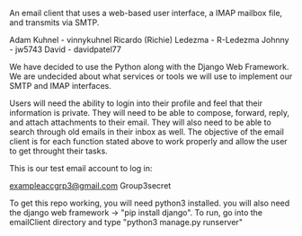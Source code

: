 An email client that uses a web-based user interface, a IMAP mailbox file, and transmits via SMTP.

Adam Kuhnel - vinnykuhnel Ricardo (Richie) Ledezma - R-Ledezma Johnny - jw5743 David - davidpatel77

We have decided to use the Python along with the Django Web Framework. We are undecided about what services or tools we will use to implement our SMTP and IMAP interfaces.

Users will need the ability to login into their profile and feel that their information is private. They will need to be able to compose, forward, reply, and attach attachments to their email. They will also need to be able to search through old emails in their inbox as well. The objective of the email client is for each function stated above to work properly and allow the user to get throught their tasks.

This is our test email account to log in:

exampleaccgrp3@gmail.com
Group3secret

To get this repo working, you will need python3 installed.
you will also need the django web framework -> "pip install django".
To run, go into the emailClient directory and type "python3 manage.py runserver"
